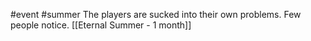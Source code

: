  #event #summer
The players are sucked into their own problems.
Few people notice.
[[Eternal Summer - 1 month]]